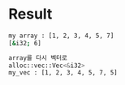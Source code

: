 # Result

```bash
my array : [1, 2, 3, 4, 5, 7]
[&i32; 6]

array를 다시 벡터로
alloc::vec::Vec<&i32>
my_vec : [1, 2, 3, 4, 5, 7, 5]
```

